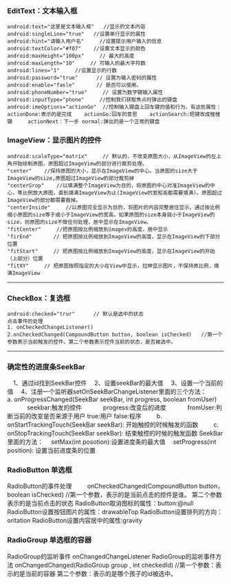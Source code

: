### EditText：文本输入框
```
android:text="这里是文本输入框"   //显示的文本内容
android:singleLine="true"   //设置单行显示的属性
android:hint="请输入用户名"     //设置提示用户输入的信息
android:textColor="#f07"    //设置文本显示的颜色
android:maxHeight="100px"     // 最大的高度
android:maxLength="10"     // 可输入的最大字符数
android:lines="1"     //设置显示的行数
android:password="true"      // 设置为输入密码的属性
android:enable="fasle"       // 是否可以使用。
android:phoneNumber="true"     // 设置为数字键输入属性
android:inputType="phone"     //控制我们获取焦点时弹出的键盘
android:imeOptions="actionGo"  //控制输入键盘上回车键的值和行为，有这些属性：actionDone:表示的是完成    actionGo:回车的意思    actionSearch:把键改成搜搜键     actionNext：下一步 normal:弹出的是一个正常的键盘
```
### ImageView：显示图片的控件
```
android:scaleType="matrix"     // 默认的，不改变原图大小，从ImageView的左上角开始绘制原图，原图超过ImageView的部分进行裁剪处理。
"center"    //保持原图的大小，显示在ImageView的中心。当原图的size大于ImageView的size,原图超过ImageView的部分裁剪掉
"centerGrop"    //以填满整个ImageView为目的，将原图的中心对准ImageView的中心，等比例放大原图，直到填满ImageView为止(ImageView的宽和高都需要填满)。原图超过ImageView的部分都需要裁掉。
"centerInside"     //以原图完全显示为目的，将图片的内容完整居住显示，通过按比例缩小原图的size等于或小于ImageView的宽高。如果原图的size本身就小于ImageView的size，则原图的size不做任何处理，居中显示在ImageView。
"fitCenter"     //把原图按比例缩放到imagev的高度，居中显示
"firEnd"       // 把原图按比例缩放到ImageView的高度，显示在ImageView的下部分位置
"fitStart"     // 把原图按比例缩放到ImageView的高度，显示在ImageView的开始（上部分）位置
"fitXY"     // 把原图按照指定的大小在View中显示，拉伸显示图片，不保持原比例，填满ImageView
```
***
### CheckBox：复选框
```
android:checked="trur"      // 默认是选中的状态
点击事件的处理
1. onCheckedChangeListener()
2.onCheckedChanged(CompoundButton button, boolean isChecked)   //第一个参数表示当前触发的控件。第二个参数表示控件当前的状态，是否被选中。
```
***
### 确定性的进度条SeekBar
&emsp;1、通过id找到SeekBar控件
&emsp;2、设置seekBar的最大值
&emsp;3、设置一个当前的值
&emsp;4、注册一个监听器setOnSeekBarChangeListener里面的三个方法：
&emsp;&emsp; a. onProgressChanged(SeekBar seekBar, int progress, boolean fromUser)
&emsp;&emsp;&emsp; seekbar:触发的控件
&emsp;&emsp;&emsp; progress:改变后的进度
&emsp;&emsp;&emsp; fromUser:判断当前的改变是否来源于用户 true:用户 false:程序
&emsp;&emsp; b. onStartTrackingTouch(SeekBar seekBar): 开始触控的时候触发的函数
&emsp;&emsp; c. onStopTrackingTouch(SeekBar seekBar): 结束触控的时候的触发函数
SeekBar里面的方法：
&emsp;setMax(int posotion):设置进度条的最大值
&emsp;setProgress(int position): 设置当前进度条的位置
### RadioButton 单选框
RadioButton的事件处理
&emsp;&emsp; onCheckedChanged(CompoundButton button，boolean isChecked)    //第一个参数，表示的是当前点击的控件是谁。 第二个参数表示的是当前点击的状态
RadioButton取消图标的属性：button:@null
RadioButton设置按钮图片的属性：drawableTop
RadioButton设置排列的方向：oritation
RadioButton设置内容居中的属性:gravity
### RadioGroup 单选框的容器
RadioGroup的监听事件 onChangedChangeListener
RadioGroup的监听事件方法 onChangedChanged(RadioGroup group , int checkedId) //第一个参数：表示的是当前的容器 第二个参数：表示的是哪个孩子的id被选中。
